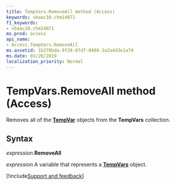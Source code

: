```yaml
---
title: TempVars.RemoveAll method (Access)
keywords: vbaac10.chm14071
f1_keywords:
- vbaac10.chm14071
ms.prod: access
api_name:
- Access.TempVars.RemoveAll
ms.assetid: 1b278bda-9f28-8fd7-0408-3a2a4d3e1a74
ms.date: 03/26/2019
localization_priority: Normal
---
```



# TempVars.RemoveAll method (Access)

Removes all of the **[TempVar](Access.TempVar.md)** objects from the **TempVars** collection.


## Syntax

_expression_.**RemoveAll**

_expression_ A variable that represents a **[TempVars](Access.TempVars.md)** object.




[!include[Support and feedback](~/includes/feedback-boilerplate.md)]